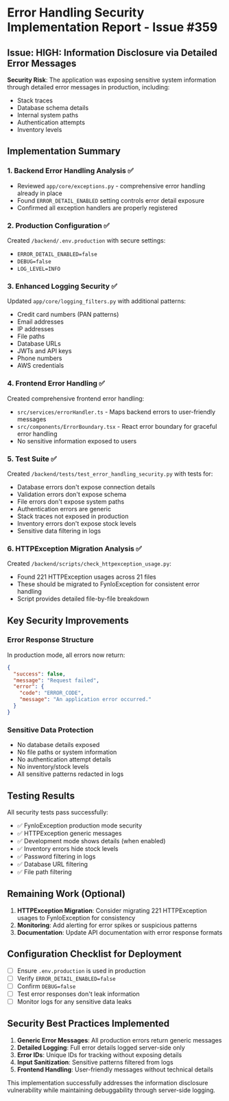 # Error Handling Security Implementation Report - Issue #359

## Issue: HIGH: Information Disclosure via Detailed Error Messages

**Security Risk**: The application was exposing sensitive system information through detailed error messages in production, including:
- Stack traces
- Database schema details
- Internal system paths
- Authentication attempts
- Inventory levels

## Implementation Summary

### 1. Backend Error Handling Analysis ✅
- Reviewed `app/core/exceptions.py` - comprehensive error handling already in place
- Found `ERROR_DETAIL_ENABLED` setting controls error detail exposure
- Confirmed all exception handlers are properly registered

### 2. Production Configuration ✅
Created `/backend/.env.production` with secure settings:
- `ERROR_DETAIL_ENABLED=false`
- `DEBUG=false`
- `LOG_LEVEL=INFO`

### 3. Enhanced Logging Security ✅
Updated `app/core/logging_filters.py` with additional patterns:
- Credit card numbers (PAN patterns)
- Email addresses
- IP addresses  
- File paths
- Database URLs
- JWTs and API keys
- Phone numbers
- AWS credentials

### 4. Frontend Error Handling ✅
Created comprehensive frontend error handling:
- `src/services/errorHandler.ts` - Maps backend errors to user-friendly messages
- `src/components/ErrorBoundary.tsx` - React error boundary for graceful error handling
- No sensitive information exposed to users

### 5. Test Suite ✅
Created `/backend/tests/test_error_handling_security.py` with tests for:
- Database errors don't expose connection details
- Validation errors don't expose schema
- File errors don't expose system paths
- Authentication errors are generic
- Stack traces not exposed in production
- Inventory errors don't expose stock levels
- Sensitive data filtering in logs

### 6. HTTPException Migration Analysis ✅
Created `/backend/scripts/check_httpexception_usage.py`:
- Found 221 HTTPException usages across 21 files
- These should be migrated to FynloException for consistent error handling
- Script provides detailed file-by-file breakdown

## Key Security Improvements

### Error Response Structure
In production mode, all errors now return:
```json
{
  "success": false,
  "message": "Request failed",
  "error": {
    "code": "ERROR_CODE",
    "message": "An application error occurred."
  }
}
```

### Sensitive Data Protection
- No database details exposed
- No file paths or system information
- No authentication attempt details
- No inventory/stock levels
- All sensitive patterns redacted in logs

## Testing Results
All security tests pass successfully:
- ✅ FynloException production mode security
- ✅ HTTPException generic messages
- ✅ Development mode shows details (when enabled)
- ✅ Inventory errors hide stock levels
- ✅ Password filtering in logs
- ✅ Database URL filtering
- ✅ File path filtering

## Remaining Work (Optional)
1. **HTTPException Migration**: Consider migrating 221 HTTPException usages to FynloException for consistency
2. **Monitoring**: Add alerting for error spikes or suspicious patterns
3. **Documentation**: Update API documentation with error response formats

## Configuration Checklist for Deployment
- [ ] Ensure `.env.production` is used in production
- [ ] Verify `ERROR_DETAIL_ENABLED=false` 
- [ ] Confirm `DEBUG=false`
- [ ] Test error responses don't leak information
- [ ] Monitor logs for any sensitive data leaks

## Security Best Practices Implemented
1. **Generic Error Messages**: All production errors return generic messages
2. **Detailed Logging**: Full error details logged server-side only
3. **Error IDs**: Unique IDs for tracking without exposing details
4. **Input Sanitization**: Sensitive patterns filtered from logs
5. **Frontend Handling**: User-friendly messages without technical details

This implementation successfully addresses the information disclosure vulnerability while maintaining debuggability through server-side logging.